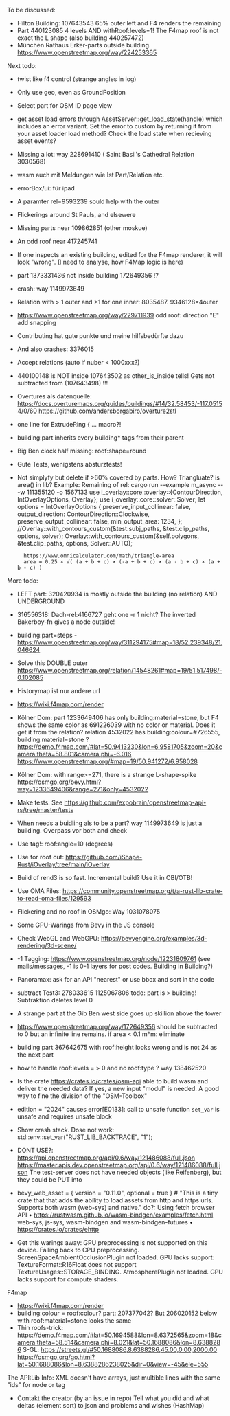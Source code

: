To be discussed:
* Hilton Building: 107643543  65% outer left and  F4 renders the remaining
* Part 440123085 4 levels AND withRoof:levels=1!
  The F4map roof is not exact the L shape (also building 440257472)
* München Rathaus Erker-parts outside building. https://www.openstreetmap.org/way/224253365

Next todo:
* twist like f4 control (strange angles in log)
* Only use geo, even as GroundPosition
* Select part for OSM ID page view
* get asset load errors through AssetServer::get_load_state(handle) which includes an error variant.
  Set the error to custom by returning it from your asset loader load method?
  Check the load state when recieving asset events?
* Missing a lot: way 228691410 ( Saint Basil's Cathedral Relation 3030568)
* wasm auch mit Meldungen wie Ist Part/Relation etc.

* errorBox/ui: für ipad
* A paramter rel=9593239 sould help with the outer
* Flickerings around St Pauls, and elsewere
* Missing parts near 109862851 (other moskue)
* An odd roof near 417245741
* If one inspects an existing building, edited for the F4map renderer, it will look "wrong".
   (I need to analyse, how F4Map logic is here)
* part 1373331436 not inside building 172649356 !?
* crash: way 1149973649
* Relation with > 1 outer and >1 for one inner: 8035487.    9346128=4outer
* https://www.openstreetmap.org/way/229711939   odd roof: direction "E" add snapping
* Contributing hat gute punkte und meine hilfsbedürfte dazu
* And also crashes: 3376015
* Accept relations (auto if nuber < 1000xxx?)
* 440100148 is NOT inside 107643502 as other_is_inside tells! Gets not subtracted from (107643498) !!!
* Overtures als datenquelle:
  https://docs.overturemaps.org/guides/buildings/#14/32.58453/-117.05154/0/60
  https://github.com/andersborgabiro/overture2stl
* one line for   ExtrudeRing { ...  macro?!
* building:part inherits every building* tags from their parent
* Big Ben clock half missing: roof:shape=round
* Gute Tests, wenigstens absturztests!
* Not simplyfy but delete if >60% covered by parts. How? Triangluate? is area() in lib?
  Example: Remaining of rel: cargo run --example m_async -- -w 111355120 -o 1567133
      use i_overlay::core::overlay::{ContourDirection, IntOverlayOptions, Overlay};
      use i_overlay::core::solver::Solver;
          let options = IntOverlayOptions {
            preserve_input_collinear: false,
            output_direction: ContourDirection::Clockwise,
            preserve_output_collinear: false,
            min_output_area: 1234,
        };
        //Overlay::with_contours_custom(&test.subj_paths, &test.clip_paths, options, solver);
        Overlay::with_contours_custom(&self.polygons, &test.clip_paths, options, Solver::AUTO);

        https://www.omnicalculator.com/math/triangle-area
        area = 0.25 × √( (a + b + c) × (-a + b + c) × (a - b + c) × (a + b - c) )


More todo:
* LEFT part: 320420934 is mostly outside the building (no relation) AND UNDERGROUND
* 316556318: Dach-rel:4166727 geht one -r 1 nicht? The inverted Bakerboy-fn gives a node outside!
* building:part=steps - https://www.openstreetmap.org/way/311294175#map=18/52.239348/21.046624
* Solve this DOUBLE outer https://www.openstreetmap.org/relation/14548261#map=19/51.517498/-0.102085
* Historymap ist nur andere url
* https://wiki.f4map.com/render
* Kölner Dom: part 1233649406 has only building:material=stone, but F4 shows the same color as
   691226039 with no color or material. Does it get it from the relation?
   relation 4532022 has building:colour=#726555, building:material=stone ?
   https://demo.f4map.com/#lat=50.9413230&lon=6.9581705&zoom=20&camera.theta=58.801&camera.phi=-6.016
   https://www.openstreetmap.org/#map=19/50.941272/6.958028
* Kölner Dom: with range>=271, there is a strange L-shape-spike
  https://osmgo.org/bevy.html?way=1233649406&range=271&only=4532022

* Make tests. See https://github.com/expobrain/openstreetmap-api-rs/tree/master/tests
* When needs a buidling als to be a part? way 1149973649 is just a building. Overpass vor both and check
* Use tag!: roof:angle=10 (degrees)
* Use for roof cut: https://github.com/iShape-Rust/iOverlay/tree/main/iOverlay
* Build of rend3 is so fast. Incremental build? Use it in OBI/OTB!
* Use OMA Files: https://community.openstreetmap.org/t/a-rust-lib-crate-to-read-oma-files/129593
* Flickering and no roof in OSMgo: Way 1031078075
* Some GPU-Warings from Bevy in the JS console
* Check WebGL and WebGPU: https://bevyengine.org/examples/3d-rendering/3d-scene/
* -1 Tagging: https://www.openstreetmap.org/node/12231809761 (see mails/messages, -1 is 0-1 layers for post codes. Building in Building?)
* Panoramax: ask for an API "nearest" or use bbox and sort in the code
* subtract Test3: 278033615 1125067806 todo: part is > building! Subtraktion deletes level 0
* A strange part at the Gib Ben west side goes up skillion above the tower
* https://www.openstreetmap.org/way/172649356 should be subtracted to 0 but an infinite line remains. if area < 0.1 m*m: eliminate
* building part 367642675 with roof:height looks wrong and is not 24 as the next part
* how to handle roof:levels = > 0 and no roof:type ?  way 138462520

* Is the crate https://crates.io/crates/osm-api able to build wasm and deliver the needed data? If yes, a new input "modul" is needed. A good way to fine the division of the "OSM-Toolbox"

* edition = "2024" causes error[E0133]: call to unsafe function `set_var` is unsafe and requires unsafe block
* Show crash stack. Dose not work:  std::env::set_var("RUST_LIB_BACKTRACE", "1");

* DONT USE?:  https://api.openstreetmap.org/api/0.6/way/121486088/full.json
  https://master.apis.dev.openstreetmap.org/api/0.6/way/121486088/full.json
  The test-server does not have needed objects (like Reifenberg), but they could be PUT into

* bevy_web_asset = { version = "0.11.0", optional = true } # "This is a tiny crate that that adds the ability to load assets from http and https urls. Supports both wasm (web-sys) and native."
  do?: Using fetch browser API • https://rustwasm.github.io/wasm-bindgen/examples/fetch.html
  web-sys, js-sys, wasm-bindgen and wasm-bindgen-futures • https://crates.io/crates/ehttp

* Get this warings away:
  GPU preprocessing is not supported on this device. Falling back to CPU preprocessing.
  ScreenSpaceAmbientOcclusionPlugin not loaded. GPU lacks support: TextureFormat::R16Float does not support TextureUsages::STORAGE_BINDING.
  AtmospherePlugin not loaded. GPU lacks support for compute shaders.

F4map

* https://wiki.f4map.com/render
* building:colour = roof:colour? part: 207377042?
  But 206020152 below with roof:material=stone looks the same
* Thin roofs-trick:
  https://demo.f4map.com/#lat=50.1694588&lon=8.6372565&zoom=18&camera.theta=58.514&camera.phi=8.021&lat=50.1688086&lon=8.6388286
  S-GL: https://streets.gl/#50.1688086,8.6388286,45.00,0.00,2000.00
  https://osmgo.org/go.html?lat=50.1688086&lon=8.6388286238025&dir=0&view=-45&ele=555

The API:Lib  Info: XML doesn't have arrays, just multible lines with the same "ids" for node or tag
* Contakt the creator (by an issue in repo) Tell what you did and what deltas (element sort) to json and problems and wishes (HashMap)

